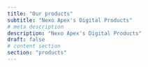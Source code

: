 ```yaml
---
title: "Our products"
subtitle: "Nexo Apex's Digital Products"
# meta description
description: "Nexo Apex's Digital Products"
draft: false
# content section
section: "products"
---
```


